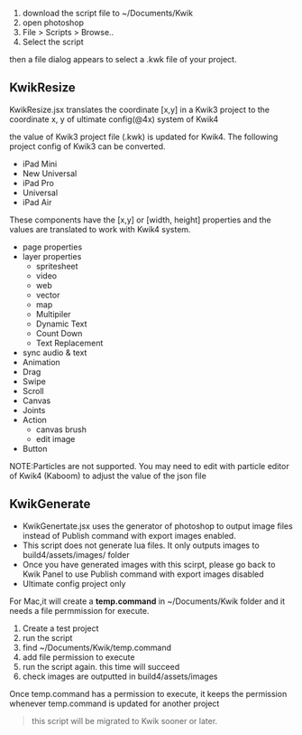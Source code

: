 1. download the script file to ~/Documents/Kwik
1. open photoshop
  1. File > Scripts > Browse..
  1. Select the script

then a file dialog appears to select a .kwk file of your project.

## KwikResize

KwikResize.jsx translates the coordinate [x,y] in a Kwik3 project to the coordinate x, y of ultimate config(@4x) system of Kwik4

the value of Kwik3 project file (.kwk) is updated for Kwik4. The following project config of Kwik3 can be converted.

* iPad Mini
* New Universal
* iPad Pro
* Universal
* iPad Air

These components have the [x,y] or [width, height] properties and the values are translated to work with Kwik4 system.

* page properties
* layer properties
    * spritesheet
    * video
    * web
    * vector
    * map
    * Multipiler
    * Dynamic Text
    * Count Down
    * Text Replacement
* sync audio & text
* Animation
* Drag
* Swipe
* Scroll
* Canvas
* Joints
* Action
  * canvas brush
  * edit image
* Button

NOTE:Particles are not supported. You may need to edit with particle editor of Kwik4 (Kaboom) to adjust the value of the json file

## KwikGenerate

* KwikGenertate.jsx uses the generator of photoshop to output image files instead of Publish command with export images enabled. 
* This script does not generate lua files. It only outputs images to build4/assets/images/ folder
* Once you have generated images with this scirpt, please go back to Kwik Panel to use Publish command with export images disabled
* Ultimate config project only

For Mac,it will create a **temp.command** in ~/Documents/Kwik folder and it needs a file permmission for execute. 

1. Create a test project 
1. run the script
1. find ~/Documents/Kwik/temp.command 
1. add file permission to execute
1. run the script again. this time will succeed
1. check images are outputted in build4/assets/images

Once temp.command has a permission to execute, it keeps the permission whenever temp.command is updated for another project

> this script will be migrated to Kwik sooner or later.
